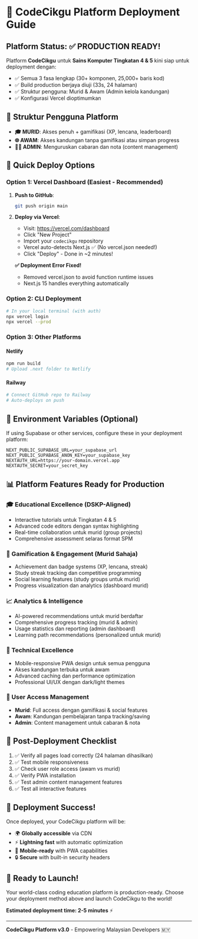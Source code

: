 # 🚀 CodeCikgu Platform Deployment Guide

## Platform Status: ✅ PRODUCTION READY!

Platform **CodeCikgu** untuk **Sains Komputer Tingkatan 4 & 5** kini siap untuk deployment dengan:
- ✅ Semua 3 fasa lengkap (30+ komponen, 25,000+ baris kod)
- ✅ Build production berjaya diuji (33s, 24 halaman)
- ✅ Struktur pengguna: Murid & Awam (Admin kelola kandungan)
- ✅ Konfigurasi Vercel dioptimumkan

## 👥 **Struktur Pengguna Platform**
- **🎓 MURID**: Akses penuh + gamifikasi (XP, lencana, leaderboard)
- **🌐 AWAM**: Akses kandungan tanpa gamifikasi atau simpan progress
- **👨‍💼 ADMIN**: Menguruskan cabaran dan nota (content management)

## 🎯 Quick Deploy Options

### Option 1: Vercel Dashboard (Easiest - Recommended)

1. **Push to GitHub**:
   ```bash
   git push origin main
   ```

2. **Deploy via Vercel**:
   - Visit: https://vercel.com/dashboard
   - Click "New Project"
   - Import your `codecikgu` repository
   - Vercel auto-detects Next.js ✅ (No vercel.json needed!)
   - Click "Deploy" - Done in ~2 minutes!

   **✅ Deployment Error Fixed!** 
   - Removed vercel.json to avoid function runtime issues
   - Next.js 15 handles everything automatically

### Option 2: CLI Deployment

```bash
# In your local terminal (with auth)
npx vercel login
npx vercel --prod
```

### Option 3: Other Platforms

#### Netlify
```bash
npm run build
# Upload .next folder to Netlify
```

#### Railway
```bash
# Connect GitHub repo to Railway
# Auto-deploys on push
```

## 🔧 Environment Variables (Optional)

If using Supabase or other services, configure these in your deployment platform:

```env
NEXT_PUBLIC_SUPABASE_URL=your_supabase_url
NEXT_PUBLIC_SUPABASE_ANON_KEY=your_supabase_key
NEXTAUTH_URL=https://your-domain.vercel.app
NEXTAUTH_SECRET=your_secret_key
```

## 📊 Platform Features Ready for Production

### 🎓 Educational Excellence (DSKP-Aligned)
- Interactive tutorials untuk Tingkatan 4 & 5
- Advanced code editors dengan syntax highlighting
- Real-time collaboration untuk murid (group projects)
- Comprehensive assessment selaras format SPM

### 🎯 Gamification & Engagement (Murid Sahaja)
- Achievement dan badge systems (XP, lencana, streak)
- Study streak tracking dan competitive programming
- Social learning features (study groups untuk murid)
- Progress visualization dan analytics (dashboard murid)

### 📈 Analytics & Intelligence 
- AI-powered recommendations untuk murid berdaftar
- Comprehensive progress tracking (murid & admin)
- Usage statistics dan reporting (admin dashboard)
- Learning path recommendations (personalized untuk murid)

### 🔧 Technical Excellence
- Mobile-responsive PWA design untuk semua pengguna
- Akses kandungan terbuka untuk awam
- Advanced caching dan performance optimization
- Professional UI/UX dengan dark/light themes

### 👥 User Access Management
- **Murid**: Full access dengan gamifikasi & social features
- **Awam**: Kandungan pembelajaran tanpa tracking/saving
- **Admin**: Content management untuk cabaran & nota

## 🌟 Post-Deployment Checklist

1. ✅ Verify all pages load correctly (24 halaman dihasilkan)
2. ✅ Test mobile responsiveness
3. ✅ Check user role access (awam vs murid)  
4. ✅ Verify PWA installation
5. ✅ Test admin content management features
5. ✅ Test all interactive features

## 🎉 Deployment Success!

Once deployed, your CodeCikgu platform will be:
- 🌍 **Globally accessible** via CDN
- ⚡ **Lightning fast** with automatic optimization
- 📱 **Mobile-ready** with PWA capabilities
- 🔒 **Secure** with built-in security headers

## 🚀 Ready to Launch!

Your world-class coding education platform is production-ready. Choose your deployment method above and launch CodeCikgu to the world!

**Estimated deployment time: 2-5 minutes** ⚡

---
**CodeCikgu Platform v3.0** - Empowering Malaysian Developers 🇲🇾
